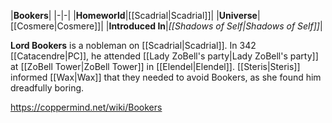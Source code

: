 |**Bookers**|
|-|-|
|**Homeworld**|[[Scadrial\|Scadrial]]|
|**Universe**|[[Cosmere\|Cosmere]]|
|**Introduced In**|*[[Shadows of Self\|Shadows of Self]]*|

**Lord Bookers** is a nobleman on [[Scadrial\|Scadrial]].
In 342 [[Catacendre\|PC]], he attended [[Lady ZoBell's party\|Lady ZoBell's party]] at [[ZoBell Tower\|ZoBell Tower]] in [[Elendel\|Elendel]]. [[Steris\|Steris]] informed [[Wax\|Wax]] that they needed to avoid Bookers, as she found him dreadfully boring.



https://coppermind.net/wiki/Bookers